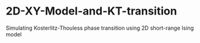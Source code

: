 # 2D-XY-Model-and-KT-transition
Simulating Kosterlitz-Thouless phase transition using 2D short-range Ising model

